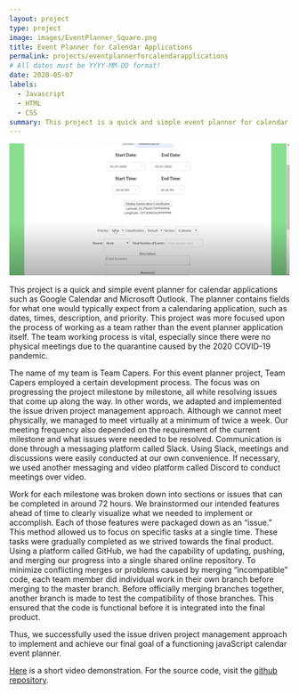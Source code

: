```yaml
---
layout: project
type: project
image: images/EventPlanner_Square.png
title: Event Planner for Calendar Applications
permalink: projects/eventplannerforcalendarapplications
# All dates must be YYYY-MM-DD format!
date: 2020-05-07
labels:
  - Javascript
  - HTML
  - CSS
summary: This project is a quick and simple event planner for calendar applications such as Google Calendar and Microsoft Outlook. The planner contains fields for what one would typically expect from a calendaring application, such as dates, times, description, and priority. This project was more focused upon the process of working as a team rather than the event planner application itself. The team working process is vital, especially since there were no physical meetings due to the quarantine caused by the 2020 COVID-19 pandemic.
---
```


<img class="ui rounded image" src="../images/EventPlanner.PNG">

This project is a quick and simple event planner for calendar applications such as Google Calendar and Microsoft Outlook. The planner contains fields for what one would typically expect from a calendaring application, such as dates, times, description, and priority. This project was more focused upon the process of working as a team rather than the event planner application itself. The team working process is vital, especially since there were no physical meetings due to the quarantine caused by the 2020 COVID-19 pandemic.

The name of my team is Team Capers. For this event planner project, Team Capers employed a certain development process. The focus was on progressing the project milestone by milestone, all while resolving issues that come up along the way. In other words, we adapted and implemented the issue driven project management approach. Although we cannot meet physically, we managed to meet virtually at a minimum of twice a week. Our meeting frequency also depended on the requirement of the current milestone and what issues were needed to be resolved. Communication is done through a messaging platform called Slack. Using Slack, meetings and discussions were easily conducted at our own convenience. If necessary, we used another messaging and video platform called Discord to conduct meetings over video.

Work for each milestone was broken down into sections or issues that can be completed in around 72 hours. We brainstormed our intended features ahead of time to clearly visualize what we needed to implement or accomplish. Each of those features were packaged down as an “issue.” This method allowed us to focus on specific tasks at a single time. These tasks were gradually completed as we strived towards the final product. Using a platform called GitHub, we had the capability of updating, pushing, and merging our progress into a single shared online repository. To minimize conflicting merges or problems caused by merging “incompatible” code, each team member did individual work in their own branch before merging to the master branch. Before officially merging branches together, another branch is made to test the compatibility of those branches. This ensured that the code is functional before it is integrated into the final product.

Thus, we successfully used the issue driven project management approach to implement and achieve our final goal of a functioning javaScript calendar event planner.

<a href="https://www.youtube.com/watch?v=D0NeUnkRCAc&t">Here</a> is a short video demonstration. For the source code, visit the <a href="https://github.com/Au-Adrian/team-capers">github repository</a>.
